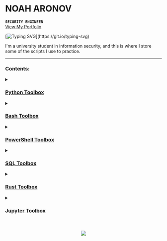 # NOAH ARONOV

**`SECURITY ENGINEER`**
<br/><a href="https://linktr.ee/noahsec">View My Portfolio</a>


[![Typing SVG](https://readme-typing-svg.demolab.com?font=Exo+2&pause=1000&color=A81919&random=false&width=300&lines=Security+Engineering.;Security+Research.;Cloud+Security.;AI+Security.;Security+GRC.;Penetration+Testing.;Red+Teaming.)](https://git.io/typing-svg)

I'm a university student in information security, and this is where I store some of the scripts I use to practice.

---

### Contents:

<details>
 <summary><h3><a href="https://github.com/NoahAronov/python-toolbox"> Python Toolbox</a>
 </h3></summary>
	
- <a href="https://github.com/NoahAronov/python-toolbox"> Python Cryptography</a>
- <a href="https://github.com/NoahAronov/python-toolbox"> Python TCM Academy</a>

</details>

<details>
 <summary><h3><a href="https://github.com/NoahAronov/bash-toolbox"> Bash Toolbox</a>
 </h3></summary>
	
</details>

<details>
 <summary><h3><a href="https://github.com/NoahAronov/powershell-toolbox"> PowerShell Toolbox</a>
 </h3></summary>

</details>

<details>
 <summary><h3><a href="https://github.com/NoahAronov/sql-toolbox"> SQL Toolbox</a>
 </h3></summary>

</details>

<details>
 <summary><h3><a href="https://github.com/NoahAronov/rust-toolbox"> Rust Toolbox</a>
 </h3></summary>
	
</details>

<details>
 <summary><h3><a href="https://github.com/NoahAronov/jupyter-toolbox"> Jupyter Toolbox</a>
 </h3></summary>

</details>

#

<p align="center">
	<img src="https://i.giphy.com/media/v1.Y2lkPTc5MGI3NjExcjB3NHRvZmtueDdmd3N4cmRwcG5kNTl1MHlldmc1dG8yZW11c2ZndiZlcD12MV9pbnRlcm5hbF9naWZfYnlfaWQmY3Q9Zw/3Fox4sRv6aRS9bCggt/giphy.gif" />
</p>
</div>
</p>
